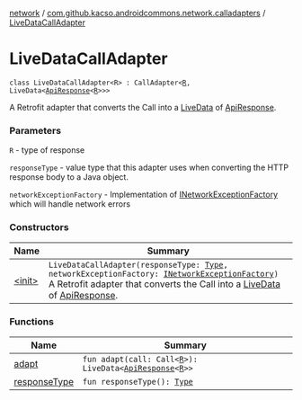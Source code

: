 [network](../../index.md) / [com.github.kacso.androidcommons.network.calladapters](../index.md) / [LiveDataCallAdapter](./index.md)

# LiveDataCallAdapter

`class LiveDataCallAdapter<R> : CallAdapter<`[`R`](index.md#R)`, LiveData<`[`ApiResponse`](../../com.github.kacso.androidcommons.network.models/-api-response/index.md)`<`[`R`](index.md#R)`>>>`

A Retrofit adapter that converts the Call into a [LiveData](#) of [ApiResponse](../../com.github.kacso.androidcommons.network.models/-api-response/index.md).

### Parameters

`R` - type of response

`responseType` - value type that this adapter uses when converting the HTTP response body to a Java
    object.

`networkExceptionFactory` - Implementation of [INetworkExceptionFactory](../../com.github.kacso.androidcommons.network.factories/-i-network-exception-factory/index.md) which will handle network errors

### Constructors

| Name | Summary |
|---|---|
| [&lt;init&gt;](-init-.md) | `LiveDataCallAdapter(responseType: `[`Type`](http://docs.oracle.com/javase/8/docs/api/java/lang/reflect/Type.html)`, networkExceptionFactory: `[`INetworkExceptionFactory`](../../com.github.kacso.androidcommons.network.factories/-i-network-exception-factory/index.md)`)`<br>A Retrofit adapter that converts the Call into a [LiveData](#) of [ApiResponse](../../com.github.kacso.androidcommons.network.models/-api-response/index.md). |

### Functions

| Name | Summary |
|---|---|
| [adapt](adapt.md) | `fun adapt(call: Call<`[`R`](index.md#R)`>): LiveData<`[`ApiResponse`](../../com.github.kacso.androidcommons.network.models/-api-response/index.md)`<`[`R`](index.md#R)`>>` |
| [responseType](response-type.md) | `fun responseType(): `[`Type`](http://docs.oracle.com/javase/8/docs/api/java/lang/reflect/Type.html) |
